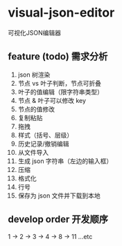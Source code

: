 # visual-json-editor
可视化JSON编辑器

## feature (todo) 需求分析

1. json 树渲染
2. 节点 vs 叶子判断，节点可折叠
3. 叶子的值编辑（限字符串类型）
4. 节点 & 叶子可以修改 key
5. 节点的值修改
6. 复制粘贴
7. 拖拽
8. 样式（括号、层级）
9. 历史记录/撤销编辑
10. 从文件导入
11. 生成 json 字符串（左边的输入框）
12. 压缩
13. 格式化
14. 行号
15. 保存为 json 文件并下载到本地


## develop order 开发顺序

1 -> 2 -> 3 -> 4 -> 8 -> 11 ...etc


